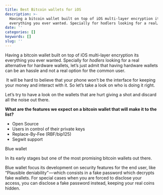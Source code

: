 ```yaml
---
title: Best Bitcoin wallets for iOS
description: >-
  Having a bitcoin wallet built on top of iOS multi-layer encryption its
  everything you ever wanted. Specially for hodlers looking for a real…
date: ''
categories: []
keywords: []
slug: ''
---
```


Having a bitcoin wallet built on top of iOS multi-layer encryption its everything you ever wanted. Specially for _hodlers_ looking for a real alternative for hardware wallets, let’s just admit that having hardware wallets can be an hassle and not a real option for the common user.

 It will be hard to believe that your phone won’t be the interface for keeping your money and interact with it. So let’s take a look on who is doing it right.

Let’s try to have a look on the wallets that are hurt giving a shot and discard all the noise out there. 

**What are the features we expect on a bitcoin wallet that will make it to the list?** 

*   Open Source
*   Users in control of their private keys
*   Replace-By-Fee (RBF/bip125)
*   Segwit support

Blue wallet

In its early stages but one of the most promising bitcoin wallets out there. 

Blue wallet focus its development on security features for the end user, like “Plausible deniability” — which consists in a fake password which decrypts fake wallets. For special cases when you are forced to disclose your access, you can disclose a fake password instead, keeping your real coins hidden.